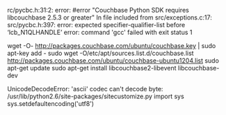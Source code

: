 rc/pycbc.h:31:2: error: #error "Couchbase Python SDK requires libcouchbase 2.5.3 or greater"
In file included from src/exceptions.c:17:
src/pycbc.h:397: error: expected specifier-qualifier-list before ‘lcb_N1QLHANDLE’
error: command 'gcc' failed with exit status 1

wget -O- http://packages.couchbase.com/ubuntu/couchbase.key | sudo apt-key add - 
sudo wget -O/etc/apt/sources.list.d/couchbase.list \
    http://packages.couchbase.com/ubuntu/couchbase-ubuntu1204.list
sudo apt-get update
sudo apt-get install libcouchbase2-libevent libcouchbase-dev



UnicodeDecodeError: 'ascii' codec can't decode byte:
/usr/lib/python2.6/site-packages/sitecustomize.py
import sys
sys.setdefaultencoding('utf8')


